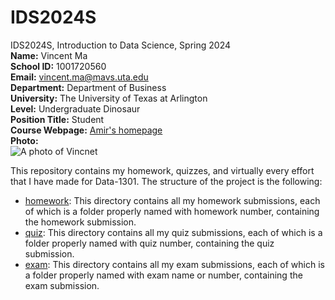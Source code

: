 # IDS2024S
IDS2024S, Introduction to Data Science, Spring 2024  
**Name:** Vincent Ma  
**School ID:** 1001720560  
**Email:** vincent.ma@mavs.uta.edu  
**Department:** Department of Business  
**University:** The University of Texas at Arlington  
**Level:** Undergraduate Dinosaur  
**Position Title:** Student  
**Course Webpage:** [Amir's homepage](www.cdslab.org)  
**Photo:**  
![A photo of Vincnet](https://github.com/vmxx/IDS2024S/assets/157654839/9bdc4854-b2f3-4518-bddf-81c236b5550e)  

This repository contains my homework, quizzes, and virtually every effort that I have made for Data-1301. The structure of the project is the following:

+ [homework](./hw): This directory contains all my homework submissions, each of which is a folder properly named with homework number, containing the homework submission.  
+ [quiz](./quiz): This directory contains all my quiz submissions, each of which is a folder properly named with quiz number, containing the quiz submission.  
+ [exam](./exam): This directory contains all my exam submissions, each of which is a folder properly named with exam name or number, containing the exam submission.  
  
